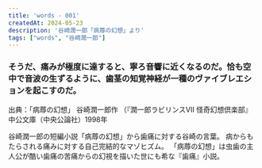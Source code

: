 ```yaml
---
title: 'words - 001'
createdAt: 2024-05-23
description: '谷崎潤一郎「病蓐の幻想」より'
tags: ["words", "谷崎潤一郎"]
---
```

### そうだ、痛みが極度に達すると、寧ろ音響に近くなるのだ。恰も空中で音波の生ずるように、歯茎の知覚神経が一種のヴァイブレエションを起こすのだ。

出典：「病蓐の幻想」 谷崎潤一郎作 （『潤一郎ラビリンスVII 怪奇幻想倶楽部』中公文庫（中央公論社）1998年

谷崎潤一郎の短編小説「病蓐の幻想」から歯痛に対する谷崎の言葉。
病からもたらされる痛みに対する自己完結的なマゾヒズム。
「病蓐の幻想」は虫歯の主人公が酷い歯痛の苦痛からの幻視を描いた世にも希な『歯痛』小説。

